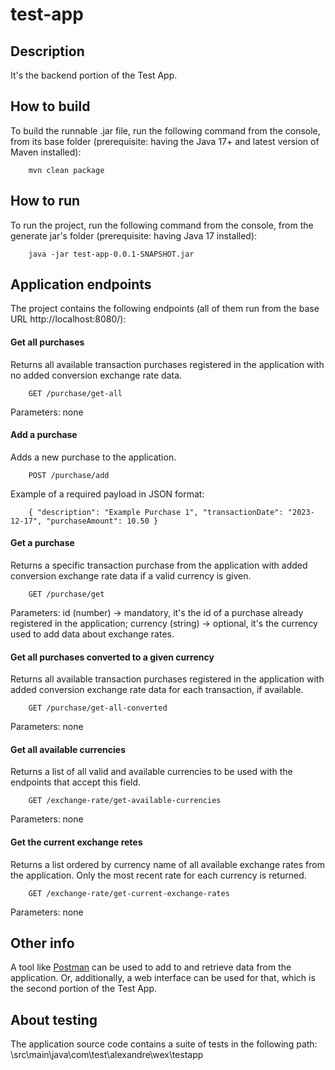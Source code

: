# test-app

## Description

It's the backend portion of the Test App.

## How to build

To build the runnable .jar file, run the following command from the console, from its base folder (prerequisite: having the Java 17+ and latest version of Maven installed):

        mvn clean package

## How to run

To run the project, run the following command from the console, from the generate jar's folder (prerequisite: having Java 17 installed):

        java -jar test-app-0.0.1-SNAPSHOT.jar


## Application endpoints

The project contains the following endpoints (all of them run from the base URL http://localhost:8080/):

#### Get all purchases

Returns all available transaction purchases registered in the application with no added conversion exchange rate data.

        GET /purchase/get-all

Parameters: none

#### Add a purchase

Adds a new purchase to the application.

        POST /purchase/add

Example of a required payload in JSON format:

        { "description": "Example Purchase 1", "transactionDate": "2023-12-17", "purchaseAmount": 10.50 }

#### Get a purchase

Returns a specific transaction purchase from the application with added conversion exchange rate data if a valid currency is given.

        GET /purchase/get

Parameters: id (number) -> mandatory, it's the id of a purchase already registered in the application; currency (string) -> optional, it's the currency used to add data about exchange rates.

#### Get all purchases converted to a given currency

Returns all available transaction purchases registered in the application with added conversion exchange rate data for each transaction, if available.

        GET /purchase/get-all-converted

Parameters: none

#### Get all available currencies

Returns a list of all valid and available currencies to be used with the endpoints that accept this field.

        GET /exchange-rate/get-available-currencies

Parameters: none

#### Get the current exchange retes

Returns a list ordered by currency name of all available exchange rates from the application. Only the most recent rate for each currency is returned.

        GET /exchange-rate/get-current-exchange-rates

Parameters: none

## Other info

A tool like [Postman](https://www.postman.com) can be used to add to and retrieve data from the application. Or, additionally, a web interface can be used for that, which is the second portion of the Test App.

## About testing

The application source code contains a suite of tests in the following path: \src\main\java\com\test\alexandre\wex\testapp